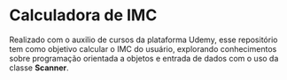 # Calculadora de IMC
Realizado com o auxilio de cursos da plataforma Udemy, esse repositório tem como objetivo calcular o IMC do usuário, explorando conhecimentos sobre programação orientada a objetos e entrada de dados com o uso da classe **Scanner**.
